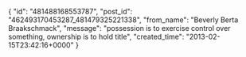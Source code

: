  {
   "id": "481488168553787",
   "post_id": "462493170453287_481479325221338",
   "from_name": "Beverly Berta Braakschmack",
   "message": "possession is to exercise control over something, ownership is to hold title",
   "created_time": "2013-02-15T23:42:16+0000"
 }
